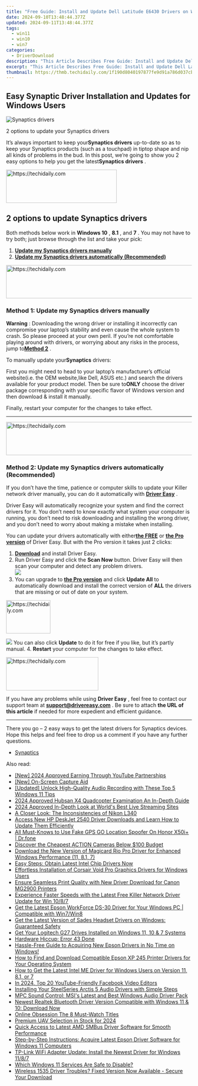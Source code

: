 ```yaml
---
title: "Free Guide: Install and Update Dell Latitude E6430 Drivers on Windows - No More Issues!"
date: 2024-09-10T13:48:44.377Z
updated: 2024-09-11T13:48:44.377Z
tags:
  - win11
  - win10
  - win7
categories:
  - DriverDownload
description: "This Article Describes Free Guide: Install and Update Dell Latitude E6430 Drivers on Windows - No More Issues!"
excerpt: "This Article Describes Free Guide: Install and Update Dell Latitude E6430 Drivers on Windows - No More Issues!"
thumbnail: https://thmb.techidaily.com/1f190d8040197877fe9d91a786d037cb715f0068f8eaaf0f310614210c430f98.jpg
---
```


## Easy Synaptic Driver Installation and Updates for Windows Users

![Synaptics drivers ](https://images.drivereasy.com/wp-content/uploads/2018/12/img_5c048f1b435b6.jpg)

 2 options to update your Synaptics drivers

 It’s always important to keep your**Synaptics drivers** up-to-date so as to keep your Synaptics products (such as a touchpad) in tiptop shape and nip all kinds of problems in the bud. In this post, we’re going to show you 2 easy options to help you get the latest**Synaptics drivers** .





<!-- affiliate ads begin -->
<a href="https://appsumo.8odi.net/c/5597632/2137393/7443" target="_top" id="2137393">
  <img src="//a.impactradius-go.com/display-ad/7443-2137393" border="0" alt="https://techidaily.com" width="300" height="90"/>
</a>
<img height="0" width="0" src="https://appsumo.8odi.net/i/5597632/2137393/7443" style="position:absolute;visibility:hidden;" border="0" />
<!-- affiliate ads end -->




## 2 options to update Synaptics drivers

 Both methods below work in **Windows 10** , **8.1** , and **7** . You may not have to try both; just browse through the list and take your pick:

1. [**Update my Synaptics drivers manually**](https://tools.techidaily.com/drivereasy/download/)
2. [**Update my Synaptics drivers automatically (Recommended)**](https://tools.techidaily.com/drivereasy/download/)





<!-- affiliate ads begin -->
<a href="https://ephamedtechinc.pxf.io/c/5597632/2137228/26400" target="_top" id="2137228">
  <img src="//a.impactradius-go.com/display-ad/26400-2137228" border="0" alt="https://techidaily.com" width="728" height="90"/>
</a>
<img height="0" width="0" src="https://ephamedtechinc.pxf.io/i/5597632/2137228/26400" style="position:absolute;visibility:hidden;" border="0" />
<!-- affiliate ads end -->




### **Method 1: Update my Synaptics drivers manually**

**Warning** : Downloading the wrong driver or installing it incorrectly can compromise your laptop’s stability and even cause the whole system to crash. So please proceed at your own peril. If you’re not comfortable playing around with drivers, or worrying about any risks in the process, jump to[**Method 2**](https://tools.techidaily.com/drivereasy/download/) .

 To manually update your**Synaptics** drivers:

 First you might need to head to your laptop’s manufacturer’s official website(i.e. the OEM website,like Dell, ASUS etc.) and search the drivers available for your product model. Then  be sure to**ONLY** choose the driver package corresponding with your specific flavor of Windows version and then download & install it manually.

 Finally, restart your computer for the changes to take effect.  

---





<!-- affiliate ads begin -->
<a href="https://ephamedtechinc.pxf.io/c/5597632/2136618/26400" target="_top" id="2136618">
  <img src="//a.impactradius-go.com/display-ad/26400-2136618" border="0" alt="https://techidaily.com" width="728" height="90"/>
</a>
<img height="0" width="0" src="https://ephamedtechinc.pxf.io/i/5597632/2136618/26400" style="position:absolute;visibility:hidden;" border="0" />
<!-- affiliate ads end -->




### **Method 2: Update my Synaptics drivers automatically (Recommended)**

 If you don’t have the time, patience or computer skills to update your Killer network  driver manually, you can do it automatically with **[Driver Easy](https://tools.techidaily.com/drivereasy/download/)**  .

 Driver Easy will automatically recognize your system and find the correct drivers for it. You don’t need to know exactly what system your computer is running, you don’t need to risk downloading and installing the wrong driver, and you don’t need to worry about making a mistake when installing.

 You can update your drivers automatically with either[**the FREE**](https://tools.techidaily.com/drivereasy/download/) or **[the Pro version](https://tools.techidaily.com/drivereasy/download/)**  of Driver Easy. But with the Pro version it takes just 2 clicks:

1. [**Download**](https://tools.techidaily.com/drivereasy/download/)  and install Driver Easy.
2. Run Driver Easy and click the **Scan Now** button. Driver Easy will then scan your computer and detect any problem drivers.  
![](https://images.drivereasy.com/wp-content/uploads/2018/07/img_5b5aefd675a7c.jpg)
3. You can upgrade to **[the Pro version](https://tools.techidaily.com/drivereasy/download/)**  and click **Update All** to automatically download and install the correct version of **ALL**  the drivers that are missing or out of date on your system.  




<!-- affiliate ads begin -->
<a href="https://aligracehair.sjv.io/c/5597632/2115938/19272" target="_top" id="2115938">
  <img src="//a.impactradius-go.com/display-ad/19272-2115938" border="0" alt="https://techidaily.com" width="120" height="90"/>
</a>
<img height="0" width="0" src="https://aligracehair.sjv.io/i/5597632/2115938/19272" style="position:absolute;visibility:hidden;" border="0" />
<!-- affiliate ads end -->




![](https://images.drivereasy.com/wp-content/uploads/2018/10/img_5bb5bf49744f0.jpg) You can also click **Update** to do it for free if you like, but it’s partly manual.
4. **Restart**   your computer for the changes to take effect.




<!-- affiliate ads begin -->
<a href="https://aligracehair.sjv.io/c/5597632/2115914/19272" target="_top" id="2115914">
  <img src="//a.impactradius-go.com/display-ad/19272-2115914" border="0" alt="https://techidaily.com" width="250" height="90"/>
</a>
<img height="0" width="0" src="https://aligracehair.sjv.io/i/5597632/2115914/19272" style="position:absolute;visibility:hidden;" border="0" />
<!-- affiliate ads end -->





 If you have any problems while using **Driver Easy** , feel free to contact our support team at **<support@drivereasy.com>** . Be sure to attach **the URL of this article** if needed for more expedient and efficient guidance.

---

 There you go – 2 easy ways to get the latest drivers for Synaptics devices. Hope this helps and feel free to drop us a comment if you have any further questions.

* [Synaptics](https://tools.techidaily.com/drivereasy/download/)

<ins class="adsbygoogle"
     style="display:block"
     data-ad-format="autorelaxed"
     data-ad-client="ca-pub-7571918770474297"
     data-ad-slot="1223367746"></ins>



<ins class="adsbygoogle"
     style="display:block"
     data-ad-client="ca-pub-7571918770474297"
     data-ad-slot="8358498916"
     data-ad-format="auto"
     data-full-width-responsive="true"></ins>





<span class="atpl-alsoreadstyle">Also read:</span>
<div><ul>
<li><a href="https://youtube-webster.techidaily.com/024-approved-earning-through-youtube-partnerships/"><u>[New] 2024 Approved Earning Through YouTube Partnerships</u></a></li>
<li><a href="https://screen-sharing-recording.techidaily.com/new-on-screen-capture-aid/"><u>[New] On-Screen Capture Aid</u></a></li>
<li><a href="https://some-approaches.techidaily.com/updated-unlock-high-quality-audio-recording-with-these-top-5-windows-11-tips/"><u>[Updated] Unlock High-Quality Audio Recording with These Top 5 Windows 11 Tips</u></a></li>
<li><a href="https://some-knowledge.techidaily.com/2024-approved-hubsan-x4-quadcopter-examination-an-in-depth-guide/"><u>2024 Approved Hubsan X4 Quadcopter Examination An In-Depth Guide</u></a></li>
<li><a href="https://fox-access.techidaily.com/2024-approved-in-depth-look-at-worlds-best-live-streaming-sites/"><u>2024 Approved In-Depth Look at World's Best Live Streaming Sites</u></a></li>
<li><a href="https://buynow-info.techidaily.com/a-closer-look-the-inconsistencies-of-nikon-l340/"><u>A Closer Look: The Inconsistencies of Nikon L340</u></a></li>
<li><a href="https://driver-download.techidaily.com/access-new-hp-deskjet-2540-driver-downloads-and-learn-how-to-update-them-efficiently/"><u>Access New HP DeskJet 2540 Driver Downloads and Learn How to Update Them Efficiently</u></a></li>
<li><a href="https://fake-location.techidaily.com/all-must-knows-to-use-fake-gps-go-location-spoofer-on-honor-x50iplus-drfone-by-drfone-virtual-android/"><u>All Must-Knows to Use Fake GPS GO Location Spoofer On Honor X50i+ | Dr.fone</u></a></li>
<li><a href="https://fox-info.techidaily.com/discover-the-cheapest-action-cameras-below-100-budget/"><u>Discover the Cheapest ACTION Cameras Below $100 Budget</u></a></li>
<li><a href="https://driver-download.techidaily.com/download-the-new-version-of-magicard-rio-pro-driver-for-enhanced-windows-performance-11-81-7/"><u>Download the New Version of Magicard Rio Pro Driver for Enhanced Windows Performance (11, 8.1, 7)</u></a></li>
<li><a href="https://driver-download.techidaily.com/easy-steps-obtain-latest-intel-chip-drivers-now/"><u>Easy Steps: Obtain Latest Intel Chip Drivers Now</u></a></li>
<li><a href="https://driver-download.techidaily.com/effortless-installation-of-corsair-void-pro-graphics-drivers-for-windows-users/"><u>Effortless Installation of Corsair Void Pro Graphics Drivers for Windows Users</u></a></li>
<li><a href="https://driver-download.techidaily.com/ensure-seamless-print-quality-with-new-driver-download-for-canon-mg2900-printers/"><u>Ensure Seamless Print Quality with New Driver Download for Canon MG2900 Printers</u></a></li>
<li><a href="https://driver-download.techidaily.com/experience-faster-speeds-with-the-latest-free-killer-network-driver-update-for-win-1087/"><u>Experience Faster Speeds with the Latest Free Killer Network Driver Update for Win 10/8/7</u></a></li>
<li><a href="https://driver-download.techidaily.com/get-the-latest-epson-workforce-ds-30-driver-for-your-windows-pc-compatible-with-win7win8/"><u>Get the Latest Epson WorkForce DS-30 Driver for Your Windows PC | Compatible with Win7/Win8</u></a></li>
<li><a href="https://driver-download.techidaily.com/get-the-latest-version-of-sades-headset-drivers-on-windows-guaranteed-safety/"><u>Get the Latest Version of Sades Headset Drivers on Windows: Guaranteed Safety</u></a></li>
<li><a href="https://driver-download.techidaily.com/get-your-logitech-g27-drives-installed-on-windows-11-10-and-7-systems/"><u>Get Your Logitech G27 Drives Installed on Windows 11, 10 & 7 Systems</u></a></li>
<li><a href="https://network-issues.techidaily.com/hardware-hiccup-error-43-done/"><u>Hardware Hiccup: Error 43 Done</u></a></li>
<li><a href="https://driver-download.techidaily.com/hassle-free-guide-to-acquiring-new-epson-drivers-in-no-time-on-windows/"><u>Hassle-Free Guide to Acquiring New Epson Drivers in No Time on Windows!</u></a></li>
<li><a href="https://driver-download.techidaily.com/how-to-find-and-download-compatible-epson-xp-245-printer-drivers-for-your-operating-system/"><u>How to Find and Download Compatible Epson XP 245 Printer Drivers for Your Operating System</u></a></li>
<li><a href="https://driver-download.techidaily.com/how-to-get-the-latest-intel-me-driver-for-windows-users-on-version-11-81-or-7/"><u>How to Get the Latest Intel ME Driver for Windows Users on Version 11, 8.1, or 7</u></a></li>
<li><a href="https://facebook-video-content.techidaily.com/in-2024-top-20-youtube-friendly-facebook-video-editors/"><u>In 2024, Top 20 YouTube-Friendly Facebook Video Editors</u></a></li>
<li><a href="https://driver-download.techidaily.com/installing-your-steelseries-arctis-5-audio-drivers-with-simple-steps/"><u>Installing Your SteelSeries Arctis 5 Audio Drivers with Simple Steps</u></a></li>
<li><a href="https://driver-download.techidaily.com/mpc-sound-control-msis-latest-and-best-windows-audio-driver-pack/"><u>MPC Sound Control: MSI's Latest and Best Windows Audio Driver Pack</u></a></li>
<li><a href="https://driver-download.techidaily.com/newest-realtek-bluetooth-driver-version-compatible-with-windows-11-and-10-download-now/"><u>Newest Realtek Bluetooth Driver Version Compatible with Windows 11 & 10: Download Now</u></a></li>
<li><a href="https://facebook-video-content.techidaily.com/online-obsession-the-8-must-watch-titles/"><u>Online Obsession The 8 Must-Watch Titles</u></a></li>
<li><a href="https://fox-http.techidaily.com/premium-uav-selection-in-stock-for-2024/"><u>Premium UAV Selection in Stock for 2024</u></a></li>
<li><a href="https://driver-download.techidaily.com/quick-access-to-latest-amd-smbus-driver-software-for-smooth-performance/"><u>Quick Access to Latest AMD SMBus Driver Software for Smooth Performance</u></a></li>
<li><a href="https://driver-download.techidaily.com/step-by-step-instructions-acquire-latest-epson-driver-software-for-windows-11-computers/"><u>Step-by-Step Instructions: Acquire Latest Epson Driver Software for Windows 11 Computers</u></a></li>
<li><a href="https://driver-download.techidaily.com/tp-link-wifi-adapter-update-install-the-newest-driver-for-windows-1187/"><u>TP-Link WiFi Adapter Update: Install the Newest Driver for Windows 11/8/7</u></a></li>
<li><a href="https://win11.techidaily.com/which-windows-11-services-are-safe-to-disable/"><u>Which Windows 11 Services Are Safe to Disable?</u></a></li>
<li><a href="https://driver-download.techidaily.com/wireless-1535-driver-troubles-fixed-version-now-available-secure-your-download/"><u>Wireless 1535 Driver Troubles? Fixed Version Now Available - Secure Your Download</u></a></li>
</ul></div>




